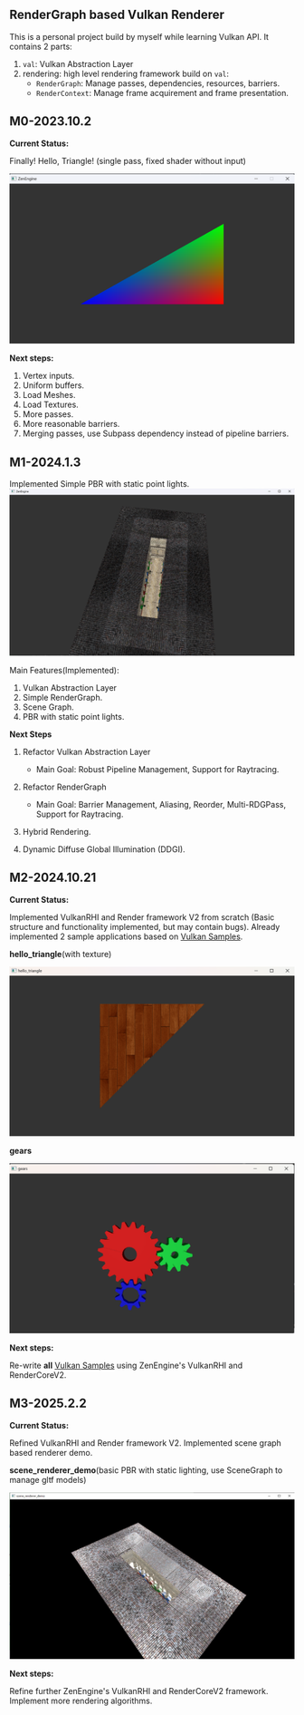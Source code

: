 ## RenderGraph based Vulkan Renderer

This is a personal project build by myself while learning Vulkan API. It contains 2 parts:

1. `val`: Vulkan Abstraction Layer
2. rendering: high level rendering framework build on `val`:
    * `RenderGraph`: Manage passes, dependencies, resources, barriers.
    * `RenderContext`: Manage frame acquirement and frame presentation.

## M0-2023.10.2

**Current Status:**

Finally! Hello, Triangle! (single pass, fixed shader without input)

![image-20231002194228644](./Doc/imgs/HelloTriangle.png)

**Next steps:**

1. Vertex inputs.
2. Uniform buffers.
3. Load Meshes.
4. Load Textures.
5. More passes.
6. More reasonable barriers.
7. Merging passes, use Subpass dependency instead of pipeline barriers.

## M1-2024.1.3

Implemented Simple PBR with static point lights.
![Sponza](./Doc/imgs/PBR-Simple.png)

Main Features(Implemented):

1. Vulkan Abstraction Layer
2. Simple RenderGraph.
3. Scene Graph.
4. PBR with static point lights.

**Next Steps**

1. Refactor Vulkan Abstraction Layer
    * Main Goal: Robust Pipeline Management, Support for Raytracing.

2. Refactor RenderGraph
    * Main Goal: Barrier Management, Aliasing, Reorder, Multi-RDGPass, Support for Raytracing.

3. Hybrid Rendering.
4. Dynamic Diffuse Global Illumination (DDGI).

## M2-2024.10.21

**Current Status:**

Implemented VulkanRHI and Render framework V2 from scratch (Basic structure and functionality
implemented, but may contain bugs). Already implemented 2 sample applications based
on [Vulkan Samples](https://github.com/SaschaWillems/Vulkan).

**hello_triangle**(with texture)

![hello_triangle_textured](./Doc/imgs/hello_triangle_textured.png)

**gears**

![gears](./Doc/imgs/gears.png)

**Next steps:**

Re-write **all** [Vulkan Samples](https://github.com/SaschaWillems/Vulkan) using ZenEngine's VulkanRHI and RenderCoreV2. 

## M3-2025.2.2

**Current Status:**

Refined VulkanRHI and Render framework V2. Implemented scene graph based renderer demo.

**scene_renderer_demo**(basic PBR with static lighting, use SceneGraph to manage gltf models)

![scene_renderer_demo.png](./Doc/imgs/scene_renderer_demo.png)

**Next steps:**

Refine further ZenEngine's VulkanRHI and RenderCoreV2 framework. Implement more rendering algorithms.